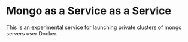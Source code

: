 Mongo as a Service as a Service
========================================

This is an experimental service for launching private clusters of mongo
servers user Docker.
